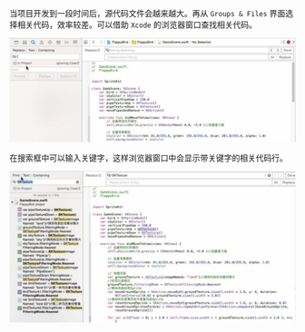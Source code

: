 当项目开发到一段时间后，源代码文件会越来越大。再从 `Groups & Files` 界面选择相关代码，效率较差。可以借助 `Xcode` 的浏览器窗口查找相关代码。

![36](./images/36.png)

在搜索框中可以输入关键字，这样浏览器窗口中会显示带关键字的相关代码行。

![35](./images/35.png)